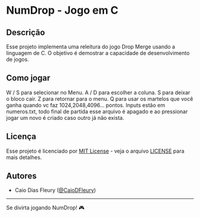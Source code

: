 # NumDrop - Jogo em C

## Descrição

Esse projeto implementa uma releitura do jogo Drop Merge usando a linguagem de C.
O objetivo é demostrar a capacidade de desenvolvimento de jogos.

## Como jogar

W / S para selecionar no Menu.
A / D para escolher a coluna.
S para deixar o bloco cair.
Z para retornar para o menu.
Q para usar os martelos que você ganha quando vc faz 1024,2048,4096... pontos.
Inputs estão em numeros.txt, todo final de partida esse arquivo é apagado e ao pressionar jogar um novo é criado caso outro já não exista.

## Licença

Esse projeto é licenciado por [MIT License](https://opensource.org/licenses/MIT) - veja o arquivo [LICENSE](LICENSE) para mais detalhes.

## Autores

- Caio Dias Fleury ([@CaioDFleury](https://github.com/CaioDFleury))
  
---

Se divirta jogando NumDrop! 🎮
